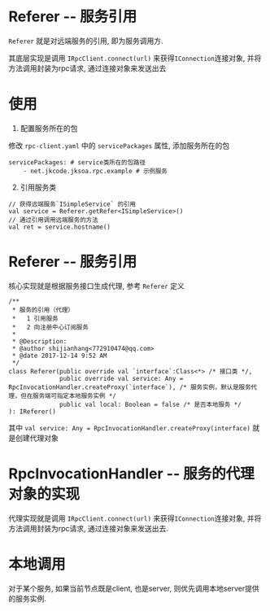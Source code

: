 # Referer -- 服务引用

`Referer` 就是对远端服务的引用, 即为服务调用方.

其底层实现是调用 `IRpcClient.connect(url)` 来获得`IConnection`连接对象, 并将方法调用封装为rpc请求, 通过连接对象来发送出去

# 使用

1. 配置服务所在的包

修改 `rpc-client.yaml` 中的 `servicePackages` 属性, 添加服务所在的包

```
servicePackages: # service类所在的包路径
    - net.jkcode.jksoa.rpc.example # 示例服务
```

2. 引用服务类

```
// 获得远端服务`ISimpleService` 的引用
val service = Referer.getRefer<ISimpleService>()
// 通过引用调用远端服务的方法
val ret = service.hostname()
```

# Referer -- 服务引用

核心实现就是根据服务接口生成代理, 参考 `Referer` 定义

```
/**
 * 服务的引用（代理）
 *   1 引用服务
 *   2 向注册中心订阅服务
 *
 * @Description:
 * @author shijianhang<772910474@qq.com>
 * @date 2017-12-14 9:52 AM
 */
class Referer(public override val `interface`:Class<*> /* 接口类 */,
              public override val service: Any = RpcInvocationHandler.createProxy(`interface`), /* 服务实例，默认是服务代理，但在服务端可指定本地服务实例 */
              public val local: Boolean = false /* 是否本地服务 */
): IReferer()
```

其中 `val service: Any = RpcInvocationHandler.createProxy(interface)` 就是创建代理对象

# RpcInvocationHandler -- 服务的代理对象的实现

代理实现就是调用 `IRpcClient.connect(url)` 来获得`IConnection`连接对象, 并将方法调用封装为rpc请求, 通过连接对象来发送出去.

# 本地调用

对于某个服务, 如果当前节点既是client, 也是server, 则优先调用本地server提供的服务实例.

